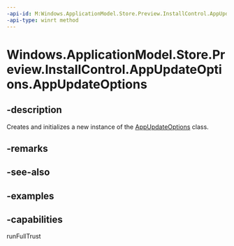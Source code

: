 ```yaml
---
-api-id: M:Windows.ApplicationModel.Store.Preview.InstallControl.AppUpdateOptions.#ctor
-api-type: winrt method
---
```


<!-- Method syntax.
public AppUpdateOptions.AppUpdateOptions()
-->

# Windows.ApplicationModel.Store.Preview.InstallControl.AppUpdateOptions.AppUpdateOptions

## -description
Creates and initializes a new instance of the [AppUpdateOptions](appupdateoptions.md) class.

## -remarks

## -see-also

## -examples

## -capabilities
runFullTrust
